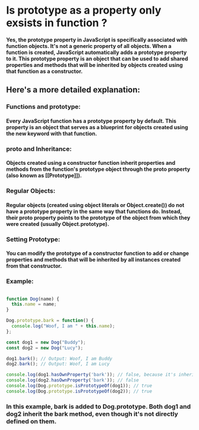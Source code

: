 # Is prototype as a property only exsists in function ?

#### Yes, the prototype property in JavaScript is specifically associated with function objects. It's not a generic property of all objects. When a function is created, JavaScript automatically adds a prototype property to it. This prototype property is an object that can be used to add shared properties and methods that will be inherited by objects created using that function as a constructor. 
## Here's a more detailed explanation:
### Functions and prototype:
#### Every JavaScript function has a prototype property by default. This property is an object that serves as a blueprint for objects created using the new keyword with that function. 
### __proto__ and Inheritance:
#### Objects created using a constructor function inherit properties and methods from the function's prototype object through the __proto__ property (also known as [[Prototype]]). 
### Regular Objects:
#### Regular objects (created using object literals or Object.create()) do not have a prototype property in the same way that functions do. Instead, their __proto__ property points to the prototype of the object from which they were created (usually Object.prototype). 
### Setting Prototype:
#### You can modify the prototype of a constructor function to add or change properties and methods that will be inherited by all instances created from that constructor. 
### Example:
```javaScript

function Dog(name) {
  this.name = name;
}

Dog.prototype.bark = function() {
  console.log("Woof, I am " + this.name);
};

const dog1 = new Dog("Buddy");
const dog2 = new Dog("Lucy");

dog1.bark(); // Output: Woof, I am Buddy
dog2.bark(); // Output: Woof, I am Lucy

console.log(dog1.hasOwnProperty('bark')); // false, because it's inherited
console.log(dog2.hasOwnProperty('bark')); // false
console.log(Dog.prototype.isPrototypeOf(dog1)); // true
console.log(Dog.prototype.isPrototypeOf(dog2)); // true
```
### In this example, bark is added to Dog.prototype. Both dog1 and dog2 inherit the bark method, even though it's not directly defined on them. 